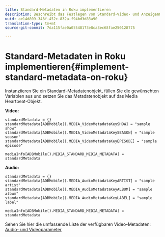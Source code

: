 ```yaml
---
title: Standard-Metadaten in Roku implementieren
description: Beschreibt das Festlegen von Standard-Video- und Anzeigenmetadaten, die mit Verfolgungsaufrufen an Roku gesendet werden.
uuid: ae14d809-343f-452c-832a-f94bd3d83a90
translation-type: tm+mt
source-git-commit: 7da115fae0a05548173e8ca3ec68fae250128775

---
```



# Standard-Metadaten in Roku implementieren{#implement-standard-metadata-on-roku}

Instanziieren Sie ein Standard-Metadatenobjekt, füllen Sie die gewünschten Variablen aus und setzen Sie das Metadatenobjekt auf das Media Heartbeat-Objekt.

**Video:**

```
standardMetadata = {} 
standardMetadata[ADBMobile().MEDIA_VideoMetadataKeySHOW] = "sample show" 
standardMetadata[ADBMobile().MEDIA_VideoMetadataKeySEASON] = "sample season" 
standardMetadata[ADBMobile().MEDIA_VideoMetadataKeyEPISODE] = "sample episode" 

mediaInfo[ADBMobile().MEDIA_STANDARD_MEDIA_METADATA] = standardMetadata 
```

**Audio:**

```
standardMetadata = {} 
standardMetadata[ADBMobile().MEDIA_AudioMetadataKeyARTIST] = "sample artist" 
standardMetadata[ADBMobile().MEDIA_AudioMetadataKeyALBUM] = "sample album" 
standardMetadata[ADBMobile().MEDIA_AudioMetadataKeyLABEL] = "sample label"

mediaInfo[ADBMobile().MEDIA_STANDARD_MEDIA_METADATA] = standardMetadata 
```

Sehen Sie hier die umfassende Liste der verfügbaren Video-Metadaten: [Audio- und Videoparameter](/help/metrics-and-metadata/audio-video-parameters.md)


